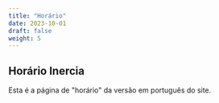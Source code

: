 ```yaml
---
title: "Horário"
date: 2023-10-01
draft: false
weight: 5
---
```


## Horário Inercia

Esta é a página de "horário" da versão em português do site.

